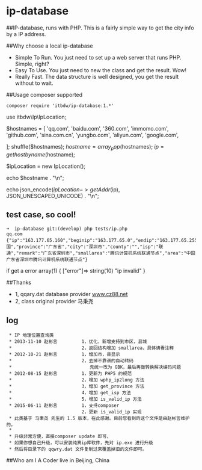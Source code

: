 ip-database
===========

##IP-database, runs with PHP.
This is a fairly simple way to get the city info by a IP address.

##Why choose a local ip-database
+ Simple To Run. You just need to set up a web server that runs PHP. Simple, right?
+ Easy To Use. You just need to new the class and get the result. Wow!
+ Really Fast. The data structure is well designed, you get the result without to wait.

##Usage
composer supported
```
composer require 'itbdw/ip-database:1.*'

```


use itbdw\Ip\IpLocation;

$hostnames = [
    'qq.com',
    'baidu.com',
    '360.com',
    'immomo.com',
    'github.com',
    'sina.com.cn',
    'yungbo.com',
    'aliyun.com',
    'google.com',

];
shuffle($hostnames);
$hostname = array_pop($hostnames);
$ip       = gethostbyname($hostname);

$ipLocation = new IpLocation();

echo $hostname . "\n";

echo json_encode($ipLocation->getAddr($ip), JSON_UNESCAPED_UNICODE) . "\n";



## test case, so cool!
```
➜  ip-database git:(develop) php tests/ip.php
qq.com
{"ip":"163.177.65.160","beginip":"163.177.65.0","endip":"163.177.65.255","country":"中国","province":"广东省","city":"深圳市","county":"","isp":"联通","remark":"广东省深圳市","smallarea":"腾讯计算机系统联通节点","area":"中国广东省深圳市腾讯计算机系统联通节点"}
```
if get a error
array(1) { ["error"]=> string(10) "ip invalid" }

##Thanks
+ 1, qqary.dat database provider www.cz88.net
+ 2, class original provider 马秉尧


## log
```
 * IP 地理位置查询类
 * 2013-11-10 赵彬言         1，优化，新增支持到市区，县城
 *                          2，返回结构增加 smallarea，具体请看注释
 * 2012-10-21 赵彬言         1，增加市，县显示
 *                          2，去掉不靠谱的自动转码
 *                             先统一改为 GBK，最后再做转换解决编码问题
 * 2012-08-15 赵彬言         1，更新为 PHP5 的规范
 *                          2，增加 wphp_ip2long 方法
 *                          3，增加 get_province 方法
 *                          4，增加 get_isp 方法
 *                          5，增加 is_valid_ip 方法
 * 2015-06-11 赵彬言         1，支持composer
                            2，更新 is_valid_ip 实现
 * 此类基于 马秉尧 先生的 1.5 版本，在此感谢。目前您看到的这个文件是由赵彬言维护的。
 *
 * 升级非常方便，直接composer update 即可，
 * 如果你想自己升级，可以安装纯真ip库软件，先对 ip.exe 进行升级
 * 然后将目录下的 qqwry.dat 文件复制过来覆盖掉旧的文件即可。
```
##Who am I
A Coder live in Beijing, China
